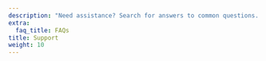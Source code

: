 ```yaml
---
description: "Need assistance? Search for answers to common questions. Get the support you need and connect with others in the community for help."
extra:
  faq_title: FAQs
title: Support
weight: 10
---
```

